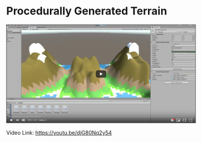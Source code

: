 # Procedurally Generated Terrain


[![PGT Video](terrain_youtube.PNG)](https://youtu.be/djG80Nq2y54)

Video Link: https://youtu.be/djG80Nq2y54
